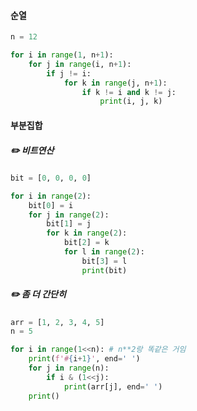 #### 순열

```python
n = 12

for i in range(1, n+1):
    for j in range(i, n+1):
        if j != i:
            for k in range(j, n+1):
                if k != i and k != j:
                    print(i, j, k)
```



#### 부분집합

##### :pencil2: 비트연산

````python
bit = [0, 0, 0, 0]

for i in range(2):
    bit[0] = i
    for j in range(2):
        bit[1] = j
        for k in range(2):
            bit[2] = k
            for l in range(2):
                bit[3] = l
                print(bit)
````

##### :pencil2:  좀 더 간단히

```python
arr = [1, 2, 3, 4, 5]
n = 5

for i in range(1<<n): # n**2랑 똑같은 거임
    print(f'#{i+1}', end=' ')
    for j in range(n):
        if i & (1<<j):
            print(arr[j], end=' ')
    print()
```

